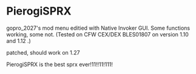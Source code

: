 # PierogiSPRX
gopro_2027's mod menu editied with Native Invoker GUI. Some functions working, some not. (Tested on CFW CEX/DEX BLES01807 on version 1.10 and 1.12 .)

patched, should work on 1.27

PierogiSPRX is the best sprx ever!11!!11!111!
